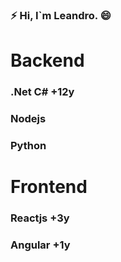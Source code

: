 ### ⚡ Hi, I`m Leandro. 😄

# Backend

### .Net C# +12y
### Nodejs
### Python

# Frontend

### Reactjs +3y
### Angular +1y


<!--
**esilean/esilean** is a ✨ _special_ ✨ repository because its `README.md` (this file) appears on your GitHub profile.

Here are some ideas to get you started:

- 🔭 I’m currently working on ...
- 🌱 I’m currently learning ...
- 👯 I’m looking to collaborate on ...
- 🤔 I’m looking for help with ...
- 💬 Ask me about ...
- 📫 How to reach me: ...
- 😄 Pronouns: ...
- ⚡ Fun fact: ...
- 👋 ...
-->
